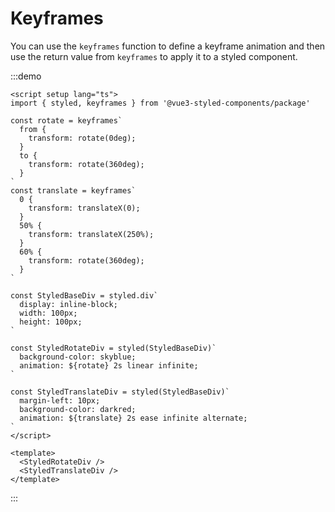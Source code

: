 # Keyframes

You can use the `keyframes` function to define a keyframe animation and then use the return value from `keyframes` to
apply it to
a styled component.

:::demo

```vue
<script setup lang="ts">
import { styled, keyframes } from '@vue3-styled-components/package'

const rotate = keyframes`
  from {
    transform: rotate(0deg);
  }
  to {
    transform: rotate(360deg);
  }
`
const translate = keyframes`
  0 {
    transform: translateX(0);
  }
  50% {
    transform: translateX(250%);
  }
  60% {
    transform: rotate(360deg);
  }
`

const StyledBaseDiv = styled.div`
  display: inline-block;
  width: 100px;
  height: 100px;
`

const StyledRotateDiv = styled(StyledBaseDiv)`
  background-color: skyblue;
  animation: ${rotate} 2s linear infinite;
`

const StyledTranslateDiv = styled(StyledBaseDiv)`
  margin-left: 10px;
  background-color: darkred;
  animation: ${translate} 2s ease infinite alternate;
`
</script>

<template>
  <StyledRotateDiv />
  <StyledTranslateDiv />
</template>
```

:::
